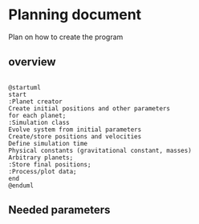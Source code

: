 # Planning document
Plan on how to create the program

## overview 

```PlantUML

@startuml
start
:Planet creator
Create initial positions and other parameters
for each planet;
:Simulation class
Evolve system from initial parameters
Create/store positions and velocities
Define simulation time
Physical constants (gravitational constant, masses)
Arbitrary planets;
:Store final positions;
:Process/plot data;
end
@enduml
```

## Needed parameters
